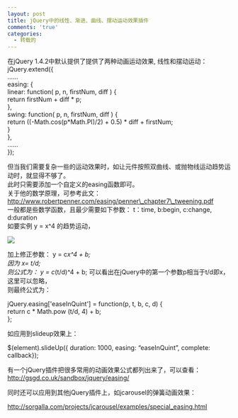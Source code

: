 ```yaml
---
layout: post
title: jQuery中的线性、渐进、曲线、摆动运动效果插件
comments: 'true'
categories:
  - 转载的
---
```

在jQuery 1.4.2中默认提供了提供了两种动画运动效果, 线性和摆动运动：  
jQuery.extend({  
……  
easing: {  
linear: function( p, n, firstNum, diff ) {  
return firstNum + diff * p;  
},  
swing: function( p, n, firstNum, diff ) {  
return ((-Math.cos(p\*Math.PI)/2) + 0.5) \* diff + firstNum;  
}  
},  
……  
});

但当我们需要复杂一些的运动效果时，如让元件按照双曲线、或抛物线运动趋势运动时，就显得不够了。  
此时只需要添加一个自定义的easing函数即可。  
关于他的数学原理，可参考此文： http://www.robertpenner.com/easing/penner\_chapter7\_tweening.pdf  
一般都是些数学函数，且最少需要如下参数： t：time, b:begin, c:change, d:duration  
如要实例 y = x^4 的趋势运动，

![][1]

加上修正参数： y = c*x^4 + b;  
因为 x= t/d;  
则公式为： y = c*(t/d)^4 + b; 可以看出在jQuery中的第一个参数p相当于t/d即x，这里可以忽略，  
则最终公式为：

jQuery.easing['easeInQuint'] = function(p, t, b, c, d) {  
return c * Math.pow (t/d, 4) + b;  
};

如应用到slideup效果上：

$(element).slideUp({ duration: 1000, easing: &#8220;easeInQuint&#8221;, complete: callback});

有一个jQuery插件把很多常用的动画效果公式都列出来了，可以查看： http://gsgd.co.uk/sandbox/jquery/easing/

同时还可以应用到其他jQuery插件上，如jcarousel的弹簧动画效果：

http://sorgalla.com/projects/jcarousel/examples/special_easing.html

 [1]: http://ww2.sinaimg.cn/mw600/6f8d178cjw1doa5je3wqbj.jpg